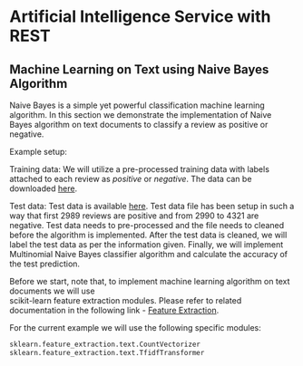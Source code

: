 # Artificial Intelligence Service with REST

## Machine Learning on Text using Naive Bayes Algorithm

Naive Bayes is a simple yet powerful classification machine learning algorithm.
In this section we demonstrate the implementation of Naive Bayes 
algorithm on text documents to classify a review as positive or negative.

Example setup:

Training data: We will utilize a pre-processed training data with labels attached to each review as 
*positive* or *negative*.  The data can be downloaded [here](https://azuremallikresourcediag.blob.core.windows.net/mltest/ProcessedTrain.csv).

Test data: Test data is available [here](https://azuremallikresourcediag.blob.core.windows.net/mltest/testSet.txt).
Test data file has been setup in such a way that first 2989 reviews are positive and from 2990 to 4321 are negative.
Test data needs to pre-processed and the file needs to cleaned before the algorithm is implemented.
After the test data is cleaned, we will label the test data as per the information given.
Finally, we will implement Multinomial Naive Bayes classifier algorithm and calculate the accuracy of the test prediction.

Before we start, note that, to implement machine learning algorithm on text documents we will use  
scikit-learn feature extraction modules. Please refer to related documentation
in the following link - [Feature Extraction](https://scikit-learn.org/stable/modules/feature_extraction.html).

For the current example we will use the following specific modules:

```python
sklearn.feature_extraction.text.CountVectorizer
sklearn.feature_extraction.text.TfidfTransformer
```




